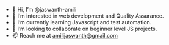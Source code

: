 - 👋 Hi, I’m @jaswanth-amili
- 👀 I’m interested in web development and Quality Assurance.
- 🌱 I’m currently learning Javascript and test automation.
- 💞️ I’m looking to collaborate on beginner level JS projects.
- 📫 Reach me at amilijaswanth@gmail.com
